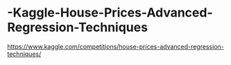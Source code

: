 # -Kaggle-House-Prices-Advanced-Regression-Techniques
https://www.kaggle.com/competitions/house-prices-advanced-regression-techniques/
